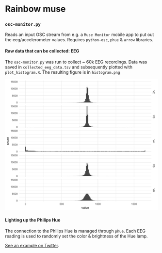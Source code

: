 # Rainbow muse

### `osc-monitor.py`
Reads an input OSC stream from e.g. a `Muse Monitor` mobile app to put out the eeg/accelerometer values. Requires `python-osc`, `phue` & `arrow` libraries.

#### Raw data that can be collected: EEG
The `osc-monitor.py` was run to collect ~ 60k EEG recordings. Data was saved in `collected_eeg_data.tsv` and subsequently plotted with `plot_histogram.R`. The resulting figure is in `histogram.png`

![](histogram.png)

#### Lighting up the Philips Hue
The connection to the Philips Hue is managed through `phue`. Each EEG reading is used to randomly set the color & brightness of the Hue lamp. 

[See an example on Twitter](https://twitter.com/gedankenstuecke/status/1007557614773813248).
